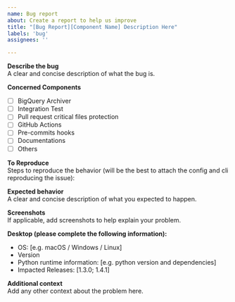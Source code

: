 ```yaml
---
name: Bug report
about: Create a report to help us improve
title: "[Bug Report][Component Name] Description Here"
labels: 'bug'
assignees: ''

---
```


**Describe the bug**  
A clear and concise description of what the bug is.

**Concerned Components**  
- [ ] BigQuery Archiver
- [ ] Integration Test
- [ ] Pull request critical files protection
- [ ] GitHub Actions
- [ ] Pre-commits hooks
- [ ] Documentations
- [ ] Others

**To Reproduce**  
Steps to reproduce the behavior (will be the best to attach the config and cli reproducing the issue):

**Expected behavior**  
A clear and concise description of what you expected to happen.

**Screenshots**  
If applicable, add screenshots to help explain your problem.

**Desktop (please complete the following information):**
 - OS: [e.g. macOS / Windows / Linux]
 - Version
 - Python runtime information: [e.g. python version and dependencies]
 - Impacted Releases: [1.3.0; 1.4.1]

**Additional context**  
Add any other context about the problem here.
